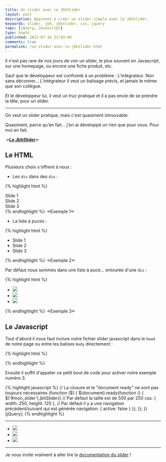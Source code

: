 ```yaml
---
title: Un slider avec le JbhSlider
layout: post
description: Apprenez à créer un slider simple avec le JbhSlider.
keywords: slider, jbh, jbhslider, css, jquery
tags: [jQuery, Javascript]
type: howto
published: 2012-07-16 23:03:00
comments: true
permalink: /un-slider-avec-le-jbhslider.html
---
```


Il n'est pas rare de nos jours de voir un slider, le plus souvent en Javascript, sur une homepage, ou encore une fiche produit, etc.

Sauf que le développeur est confronté à un problème : L'intégrateur.
Non sans déconner... L'intégrateur il veut un balisage précis, et jamais le même que son collègue.

Et le développeur lui, il veut un truc pratique et il a pas envie de se prendre la tête, pour un slider.

<!-- more start -->

<hr/>

On veut un slider pratique, mais c'est quasiment introuvable.

Quasiment, parce qu'en fait... j'en ai développé un rien que pour vous. Pour moi en fait.

->__[Le JbhSlider][jbhslider]__<-

## Le HTML

Plusieurs choix s'offrent à nous :

* Les `div` dans des `div` :

{% highlight html %}
<div id="mon_slider">
    <div>Slide 1</div>
    <div>Slide 2</div>
    <div>Slide 3</div>
</div>
{% endhighlight %}
->Exemple 1<-

* La liste à puces :

{% highlight html %}
<ul id="mon_slider">
    <li>Slide 1</li>
    <li>Slide 2</li>
    <li>Slide 3</li>
</ul>
{% endhighlight %}
->Exemple 2<-

Par défaut nous sommes dans une liste à puce... entourée d'une `div` :

{% highlight html %}
<div id="mon_slider" style="margin: 0 auto;">
    <ul>
        <li><img src="http://placehold.it/250x125/26c877/ffffff" /></li>
        <li><img src="http://placehold.it/250x125/d53221/ffffff" /></li>
        <li><img src="http://placehold.it/250x125/47c8f3/ffffff" /></li>
    </ul>
</div>
{% endhighlight %}
->Exemple 3<-

## Le Javascript

Tout d'abord il nous faut inclure notre fichier slider javascript dans le `head` de notre page ou entre les balises `body` directement :

{% highlight html %}
<script type="text/javascript" src="jbhslider.js"></script>
{% endhighlight %}

Ensuite il suffit d'appeler ce petit bout de code pour activer notre exemple numéro 3.

{% highlight javascript %}
// La closure et le "document ready" ne sont pas toujours nécessaires
(function ($) {
    $(document).ready(function () {
        $('#mon_slider').jbhSlider({
            // Par défaut la taille est de 500 par 250
            css: {
                width: 250,
                height: 125
            },
            // Par défaut il y a une navigation précédent/suivant qui est générée
            navigation: {
                active: false
            }
        });
    });
})(jQuery);
{% endhighlight %}

<hr/>

<div id="mon_slider" style="margin: 0 auto;">
    <ul>
        <li><img src="http://placehold.it/250x125/26c877/ffffff" /></li>
        <li><img src="http://placehold.it/250x125/d53221/ffffff" /></li>
        <li><img src="http://placehold.it/250x125/47c8f3/ffffff" /></li>
    </ul>
</div>

<script type="text/javascript" src="http://jacques.sh/jbhslider/js/jbh_slider.min.js"></script>
<script type="text/javascript">
// <![CDATA[
(function ($) {
    $(document).ready(function () {
        $('#mon_slider').jbhSlider({
            css: {
                width: 250,
                height: 125
            },
            navigation: {
                active: false
            }
        });
    });
})(jQuery);
// ]]>
</script>

<hr />

Je vous invite vraiment à aller lire la [documentation du slider][doc] !


<!-- more end -->

[jbhslider]: http://jacques.sh/jbhslider/ "Simple way to slide"
[doc]: http://jacques.sh/jbhslider/#documentation "Une documentation complète"

